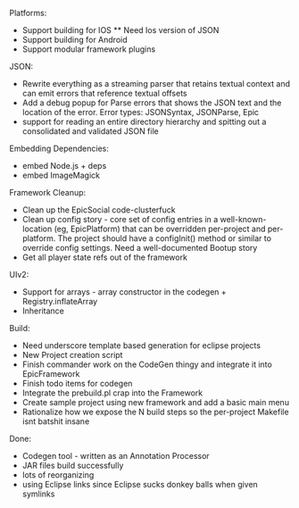 
Platforms:
 * Support building for IOS
 ** Need Ios version of JSON
 * Support building for Android
 * Support modular framework plugins


JSON:
  * Rewrite everything as a streaming parser that retains textual context and can emit errors that reference textual offsets
  * Add a debug popup for Parse errors that shows the JSON text and the location of the error.  Error types: JSONSyntax, JSONParse, Epic
  * support for reading an entire directory hierarchy and spitting out a consolidated and validated JSON file


Embedding Dependencies:
 * embed Node.js + deps
 * embed ImageMagick

Framework Cleanup:
 * Clean up the EpicSocial code-clusterfuck
 * Clean up config story - core set of config entries in a well-known-location (eg, EpicPlatform) that can be overridden per-project and per-platform.  The project should have a configInit() method or similar to override config settings.  Need a well-documented Bootup story
 * Get all player state refs out of the framework


UIv2:
 * Support for arrays - array constructor in the codegen + Registry.inflateArray
 * Inheritance







Build:
 * Need underscore template based generation for eclipse projects
 * New Project creation script
 * Finish commander work on the CodeGen thingy and integrate it into EpicFramework
 * Finish todo items for codegen
 * Integrate the prebuild.pl crap into the Framework
 * Create sample project using new framework and add a basic main menu
 * Rationalize how we expose the N build steps so the per-project Makefile isnt batshit insane

Done:
 * Codegen tool - written as an Annotation Processor
 * JAR files build successfully
 * lots of reorganizing
 * using Eclipse links since Eclipse sucks donkey balls when given symlinks
